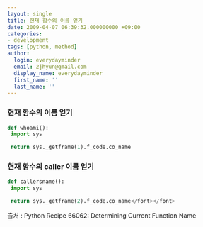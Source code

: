 ```yaml
---
layout: single
title: 현재 함수의 이름 얻기
date: 2009-04-07 06:39:32.000000000 +09:00
categories:
- development
tags: [python, method]
author:
  login: everydayminder
  email: 2jhyun@gmail.com
  display_name: everydayminder
  first_name: ''
  last_name: ''
---
```

### 현재 함수의 이름 얻기
```python
def whoami():
 import sys

 return sys._getframe(1).f_code.co_name
```

### 현재 함수의 caller 이름 얻기
```python
def callersname():
 import sys

 return sys._getframe(2).f_code.co_name</font></font>
```

출처 : Python Recipe 66062: Determining Current Function Name

